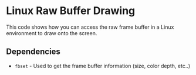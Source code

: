 # Linux Raw Buffer Drawing
This code shows how you can access the raw frame buffer in a Linux environment to draw onto the screen.

## Dependencies
- `fbset` - Used to get the frame buffer information (size, color depth, etc..)